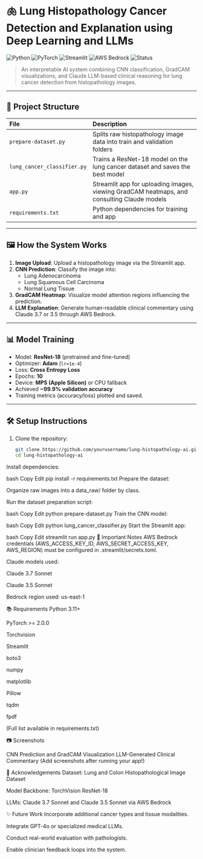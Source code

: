 # 🫁 Lung Histopathology Cancer Detection and Explanation using Deep Learning and LLMs

![Python](https://img.shields.io/badge/Python-3.11%2B-blue?logo=python)
![PyTorch](https://img.shields.io/badge/PyTorch-2.0+-ee4c2c?logo=pytorch)
![Streamlit](https://img.shields.io/badge/Streamlit-1.x-red?logo=streamlit)
![AWS Bedrock](https://img.shields.io/badge/AWS-Bedrock-orange?logo=amazonaws)
![Status](https://img.shields.io/badge/Project-High--Risk--Prototype-yellow)

> An interpretable AI system combining CNN classification, GradCAM visualizations, and Claude LLM-based clinical reasoning for lung cancer detection from histopathology images.

---

## 🚀 Project Structure

| File | Description |
|:-----|:------------|
| `prepare-dataset.py` | Splits raw histopathology image data into train and validation folders |
| `lung_cancer_classifier.py` | Trains a ResNet-18 model on the lung cancer dataset and saves the best model |
| `app.py` | Streamlit app for uploading images, viewing GradCAM heatmaps, and consulting Claude models |
| `requirements.txt` | Python dependencies for training and app |

---

## 🖼️ How the System Works

1. **Image Upload**: Upload a histopathology image via the Streamlit app.
2. **CNN Prediction**: Classify the image into:
   - Lung Adenocarcinoma
   - Lung Squamous Cell Carcinoma
   - Normal Lung Tissue
3. **GradCAM Heatmap**: Visualize model attention regions influencing the prediction.
4. **LLM Explanation**: Generate human-readable clinical commentary using Claude 3.7 or 3.5 through AWS Bedrock.

---

## 📊 Model Training

- Model: **ResNet-18** (pretrained and fine-tuned)
- Optimizer: **Adam** (`lr=1e-4`)
- Loss: **Cross Entropy Loss**
- Epochs: **10**
- Device: **MPS (Apple Silicon)** or CPU fallback
- Achieved **~99.9% validation accuracy**
- Training metrics (accuracy/loss) plotted and saved.

---

## 🛠️ Setup Instructions

1. Clone the repository:
   ```bash
   git clone https://github.com/yourusername/lung-histopathology-ai.git
   cd lung-histopathology-ai
Install dependencies:

bash
Copy
Edit
pip install -r requirements.txt
Prepare the dataset:

Organize raw images into a data_raw/ folder by class.

Run the dataset preparation script:

bash
Copy
Edit
python prepare-dataset.py
Train the CNN model:

bash
Copy
Edit
python lung_cancer_classifier.py
Start the Streamlit app:

bash
Copy
Edit
streamlit run app.py
🔐 Important Notes
AWS Bedrock credentials (AWS_ACCESS_KEY_ID, AWS_SECRET_ACCESS_KEY, AWS_REGION) must be configured in .streamlit/secrets.toml.

Claude models used:

Claude 3.7 Sonnet

Claude 3.5 Sonnet

Bedrock region used: us-east-1

📚 Requirements
Python 3.11+

PyTorch >= 2.0.0

Torchvision

Streamlit

boto3

numpy

matplotlib

Pillow

tqdm

fpdf

(Full list available in requirements.txt)

📷 Screenshots

CNN Prediction and GradCAM Visualization	LLM-Generated Clinical Commentary
(Add screenshots after running your app!)

📌 Acknowledgements
Dataset: Lung and Colon Histopathological Image Dataset

Model Backbone: TorchVision ResNet-18

LLMs: Claude 3.7 Sonnet and Claude 3.5 Sonnet via AWS Bedrock

✨ Future Work
Incorporate additional cancer types and tissue modalities.

Integrate GPT-4o or specialized medical LLMs.

Conduct real-world evaluation with pathologists.

Enable clinician feedback loops into the system.